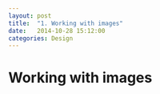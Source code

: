 ```yaml
---
layout: post
title:  "1. Working with images"
date:   2014-10-28 15:12:00
categories: Design
---
```


# Working with images
